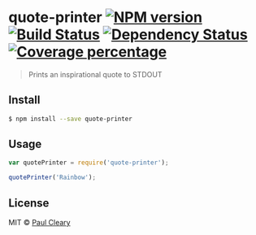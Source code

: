 # quote-printer [![NPM version][npm-image]][npm-url] [![Build Status][travis-image]][travis-url] [![Dependency Status][daviddm-image]][daviddm-url] [![Coverage percentage][coveralls-image]][coveralls-url]
> Prints an inspirational quote to STDOUT


## Install

```sh
$ npm install --save quote-printer
```


## Usage

```js
var quotePrinter = require('quote-printer');

quotePrinter('Rainbow');
```

## License

MIT © [Paul Cleary]()


[npm-image]: https://badge.fury.io/js/quote-printer.svg
[npm-url]: https://npmjs.org/package/quote-printer
[travis-image]: https://travis-ci.org/pauljohncleary/quote-printer.svg?branch=master
[travis-url]: https://travis-ci.org/pauljohncleary/quote-printer
[daviddm-image]: https://david-dm.org/pauljohncleary/quote-printer.svg?theme=shields.io
[daviddm-url]: https://david-dm.org/pauljohncleary/quote-printer
[coveralls-image]: https://coveralls.io/repos/pauljohncleary/quote-printer/badge.svg
[coveralls-url]: https://coveralls.io/r/pauljohncleary/quote-printer
